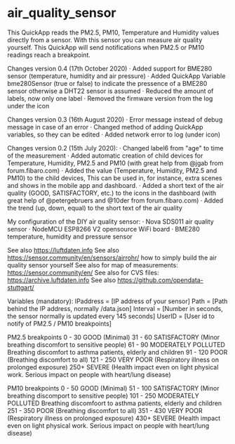 # air_quality_sensor

This QuickApp reads the PM2.5, PM10, Temperature and Humidity values directly from a sensor. With this sensor you can measure air quality yourself. This QuickApp will send notifications when PM2.5 or PM10 readings reach a breakpoint.

Changes version 0.4 (17th October 2020)
· Added support for BME280 sensor (temperature, humidity and air pressure)
· Added QuickApp Variable bme280Sensor (true or false) to indicate the pressence of a BME280 sensor otherwise a DHT22 sensor is assumed
· Reduced the amount of labels, now only one label
· Removed the firmware version from the log under the icon
   
Changes version 0.3 (16th August 2020) 
· Error message instead of debug message in case of an error 
· Changed method of adding QuickApp variables, so they can be edited 
· Added network error to log (under icon)

Changes version 0.2 (15th July 2020): 
· Changed label6 from "age" to time of the measurement 
· Added automatic creation of child devices for Temperature, Humidity, PM2.5 and PM10 (with great help from @jgab from forum.fibaro.com) 
· Added the value (Temperature, Humidity, PM2.5 and PM10) to the child devices, This can be used in, for instance, extra scenes and shows in the mobile app and dashboard. 
· Added a short text of the air quality (GOOD, SATISFACTORY, etc.) to the icons in the dashboard (with great help of @petergebruers and @10der from forum.fibaro.com) 
· Added the trend (up, down, equal) to the short text of the air quality

My configuration of the DIY air quality sensor: 
· Nova SDS011 air quality sensor 
· NodeMCU ESP8266 V2 opensource WiFi board 
· BME280 temperature, humidity and pressure sensor

See also https://luftdaten.info 
See also https://sensor.community/en/sensors/airrohr/ how to simply build the air quality sensor yourself 
See also for map of measurements: https://sensor.community/en/ 
See also for CVS files: https://archive.luftdaten.info See also https://github.com/opendata-stuttgart/

Variables (mandatory): IPaddress = [IP address of your sensor] Path = [Path behind the IP address, normally /data.json] Interval = [Number in seconds, the sensor normally is updated every 145 seconds] UserID = [User id to notify of PM2.5 / PM10 breakpoints]

PM2.5 breakpoints 0 - 30 GOOD (Minimal) 
31 - 60 SATISFACTORY (Minor breathing discomfort to sensitive people) 
61 - 90 MODERATELY POLLUTED Breathing discomfort to asthma patients, elderly and children 
91 - 120 POOR (Breathing discomfort to all) 
121 - 250 VERY POOR (Respiratory illness on prolonged exposure) 
250+ SEVERE (Health impact even on light physical work. Serious impact on people with heart/lung disease)

PM10 breakpoints 0 - 50 GOOD (Minimal) 
51 - 100 SATISFACTORY (Minor breathing discomport to sensitive people) 
101 - 250 MODERATELY POLLUTED Breathing discomfoort to asthma patients, elderly and children 
251 - 350 POOR (Breathing discomfort to all) 
351 - 430 VERY POOR (Respiratory illness on prolonged exposure) 
430+ SEVERE (Health impact even on light physical work. Serious impact on people with heart/lung disease)
